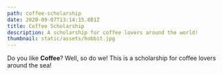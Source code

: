 ```yaml
---
path: coffee-scholarship
date: 2020-09-07T13:14:15.881Z
title: Coffee Scholarship
description: A scholarship for coffee lovers around the world!
thumbnail: static/assets/hobbit.jpg
---
```

Do you like **Coffee**? Well, so do we! This is a scholarship for coffee lovers around the sea!